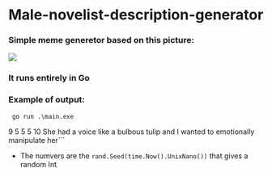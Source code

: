 # Male-novelist-description-generator

### Simple meme generetor based on this picture: 

<img src = https://repository-images.githubusercontent.com/494432059/3ebae042-1670-4686-bf2b-380b436df9d3>

### It runs entirely in Go

### Example of output: 

` go run .\main.exe` 

9 
5
5
5
10
She had a voice like a bulbous tulip and I wanted to emotionally manipulate her```

- The numvers are the `rand.Seed(time.Now().UnixNano())` that gives a random Int

